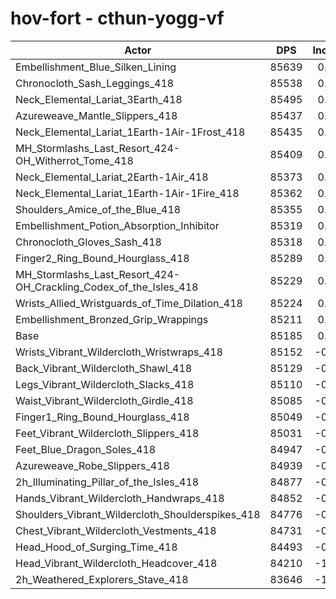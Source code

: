 # hov-fort - cthun-yogg-vf
| Actor | DPS | Increase |
|---|:---:|:---:|
|Embellishment_Blue_Silken_Lining|85639|0.53%|
|Chronocloth_Sash_Leggings_418|85538|0.41%|
|Neck_Elemental_Lariat_3Earth_418|85495|0.36%|
|Azureweave_Mantle_Slippers_418|85437|0.30%|
|Neck_Elemental_Lariat_1Earth-1Air-1Frost_418|85435|0.29%|
|MH_Stormlashs_Last_Resort_424-OH_Witherrot_Tome_418|85409|0.26%|
|Neck_Elemental_Lariat_2Earth-1Air_418|85373|0.22%|
|Neck_Elemental_Lariat_1Earth-1Air-1Fire_418|85362|0.21%|
|Shoulders_Amice_of_the_Blue_418|85355|0.20%|
|Embellishment_Potion_Absorption_Inhibitor|85319|0.16%|
|Chronocloth_Gloves_Sash_418|85318|0.16%|
|Finger2_Ring_Bound_Hourglass_418|85289|0.12%|
|MH_Stormlashs_Last_Resort_424-OH_Crackling_Codex_of_the_Isles_418|85229|0.05%|
|Wrists_Allied_Wristguards_of_Time_Dilation_418|85224|0.05%|
|Embellishment_Bronzed_Grip_Wrappings|85211|0.03%|
|Base|85185|0.00%|
|Wrists_Vibrant_Wildercloth_Wristwraps_418|85152|-0.04%|
|Back_Vibrant_Wildercloth_Shawl_418|85129|-0.07%|
|Legs_Vibrant_Wildercloth_Slacks_418|85110|-0.09%|
|Waist_Vibrant_Wildercloth_Girdle_418|85085|-0.12%|
|Finger1_Ring_Bound_Hourglass_418|85049|-0.16%|
|Feet_Vibrant_Wildercloth_Slippers_418|85031|-0.18%|
|Feet_Blue_Dragon_Soles_418|84947|-0.28%|
|Azureweave_Robe_Slippers_418|84939|-0.29%|
|2h_Illuminating_Pillar_of_the_Isles_418|84877|-0.36%|
|Hands_Vibrant_Wildercloth_Handwraps_418|84852|-0.39%|
|Shoulders_Vibrant_Wildercloth_Shoulderspikes_418|84776|-0.48%|
|Chest_Vibrant_Wildercloth_Vestments_418|84731|-0.53%|
|Head_Hood_of_Surging_Time_418|84493|-0.81%|
|Head_Vibrant_Wildercloth_Headcover_418|84210|-1.14%|
|2h_Weathered_Explorers_Stave_418|83646|-1.81%|
